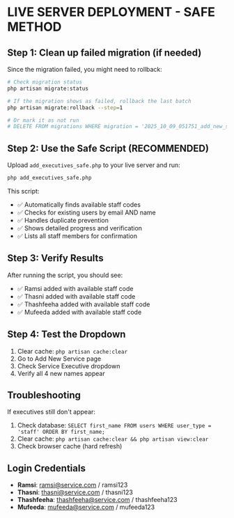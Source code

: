 # LIVE SERVER DEPLOYMENT - SAFE METHOD

## Step 1: Clean up failed migration (if needed)

Since the migration failed, you might need to rollback:

```bash
# Check migration status
php artisan migrate:status

# If the migration shows as failed, rollback the last batch
php artisan migrate:rollback --step=1

# Or mark it as not run
# DELETE FROM migrations WHERE migration = '2025_10_09_051751_add_new_service_executives';
```

## Step 2: Use the Safe Script (RECOMMENDED)

Upload `add_executives_safe.php` to your live server and run:

```bash
php add_executives_safe.php
```

This script:
- ✅ Automatically finds available staff codes
- ✅ Checks for existing users by email AND name
- ✅ Handles duplicate prevention
- ✅ Shows detailed progress and verification
- ✅ Lists all staff members for confirmation

## Step 3: Verify Results

After running the script, you should see:
- ✅ Ramsi added with available staff code
- ✅ Thasni added with available staff code  
- ✅ Thashfeeha added with available staff code
- ✅ Mufeeda added with available staff code

## Step 4: Test the Dropdown

1. Clear cache: `php artisan cache:clear`
2. Go to Add New Service page
3. Check Service Executive dropdown
4. Verify all 4 new names appear

## Troubleshooting

If executives still don't appear:
1. Check database: `SELECT first_name FROM users WHERE user_type = 'staff' ORDER BY first_name;`
2. Clear cache: `php artisan cache:clear && php artisan view:clear`
3. Check browser cache (hard refresh)

## Login Credentials

- **Ramsi**: ramsi@service.com / ramsi123
- **Thasni**: thasni@service.com / thasni123  
- **Thashfeeha**: thashfeeha@service.com / thashfeeha123
- **Mufeeda**: mufeeda@service.com / mufeeda123